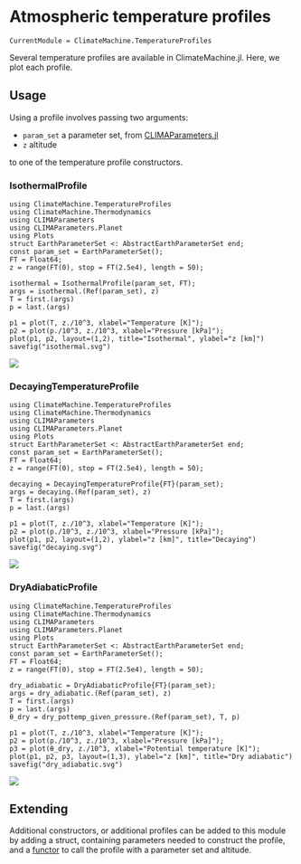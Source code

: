 # Atmospheric temperature profiles

```@meta
CurrentModule = ClimateMachine.TemperatureProfiles
```

Several temperature profiles are available in ClimateMachine.jl. Here, we plot each profile.

## Usage

Using a profile involves passing two arguments:

 - `param_set` a parameter set, from [CLIMAParameters.jl](https://github.com/CliMA/CLIMAParameters.jl)
 - `z` altitude

to one of the temperature profile constructors.

### IsothermalProfile

```@example
using ClimateMachine.TemperatureProfiles
using ClimateMachine.Thermodynamics
using CLIMAParameters
using CLIMAParameters.Planet
using Plots
struct EarthParameterSet <: AbstractEarthParameterSet end;
const param_set = EarthParameterSet();
FT = Float64;
z = range(FT(0), stop = FT(2.5e4), length = 50);

isothermal = IsothermalProfile(param_set, FT);
args = isothermal.(Ref(param_set), z)
T = first.(args)
p = last.(args)

p1 = plot(T, z./10^3, xlabel="Temperature [K]");
p2 = plot(p./10^3, z./10^3, xlabel="Pressure [kPa]");
plot(p1, p2, layout=(1,2), title="Isothermal", ylabel="z [km]")
savefig("isothermal.svg")
```
![](isothermal.svg)


### DecayingTemperatureProfile

```@example
using ClimateMachine.TemperatureProfiles
using ClimateMachine.Thermodynamics
using CLIMAParameters
using CLIMAParameters.Planet
using Plots
struct EarthParameterSet <: AbstractEarthParameterSet end;
const param_set = EarthParameterSet();
FT = Float64;
z = range(FT(0), stop = FT(2.5e4), length = 50);

decaying = DecayingTemperatureProfile{FT}(param_set);
args = decaying.(Ref(param_set), z)
T = first.(args)
p = last.(args)

p1 = plot(T, z./10^3, xlabel="Temperature [K]");
p2 = plot(p./10^3, z./10^3, xlabel="Pressure [kPa]");
plot(p1, p2, layout=(1,2), ylabel="z [km]", title="Decaying")
savefig("decaying.svg")
```
![](decaying.svg)

### DryAdiabaticProfile

```@example
using ClimateMachine.TemperatureProfiles
using ClimateMachine.Thermodynamics
using CLIMAParameters
using CLIMAParameters.Planet
using Plots
struct EarthParameterSet <: AbstractEarthParameterSet end;
const param_set = EarthParameterSet();
FT = Float64;
z = range(FT(0), stop = FT(2.5e4), length = 50);

dry_adiabatic = DryAdiabaticProfile{FT}(param_set);
args = dry_adiabatic.(Ref(param_set), z)
T = first.(args)
p = last.(args)
θ_dry = dry_pottemp_given_pressure.(Ref(param_set), T, p)

p1 = plot(T, z./10^3, xlabel="Temperature [K]");
p2 = plot(p./10^3, z./10^3, xlabel="Pressure [kPa]");
p3 = plot(θ_dry, z./10^3, xlabel="Potential temperature [K]");
plot(p1, p2, p3, layout=(1,3), ylabel="z [km]", title="Dry adiabatic")
savefig("dry_adiabatic.svg")
```
![](dry_adiabatic.svg)


## Extending

Additional constructors, or additional profiles can be added to this module by adding a struct, containing parameters needed to construct the profile, and a [functor](https://discourse.julialang.org/t/how-are-functors-useful/24110) to call the profile with a parameter set and altitude.

